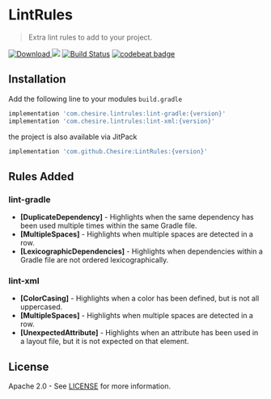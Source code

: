 # LintRules  

> Extra lint rules to add to your project.

[![Download](https://api.bintray.com/packages/chesire/LintRules/lint-gradle/images/download.svg) ](https://bintray.com/chesire/LintRules/lint-gradle/_latestVersion)
[![](https://jitpack.io/v/Chesire/LintRules.svg)](https://jitpack.io/#Chesire/LintRules)
[![Build Status](https://app.bitrise.io/app/21368f5327d4f32e/status.svg?token=TMTWcLyeJ2NzlcqwsFLKeQ&branch=master)](https://app.bitrise.io/app/21368f5327d4f32e)
[![codebeat badge](https://codebeat.co/badges/2e0005b8-687d-4c92-bab1-e4c0d67c11ad)](https://codebeat.co/projects/github-com-chesire-lintrules-master)

## Installation

Add the following line to your modules `build.gradle`

```gradle
implementation 'com.chesire.lintrules:lint-gradle:{version}'
implementation 'com.chesire.lintrules:lint-xml:{version}'
```

the project is also available via JitPack

```gradle
implementation 'com.github.Chesire:LintRules:{version}'
```

## Rules Added

### lint-gradle
- **[DuplicateDependency]** - Highlights when the same dependency has been used multiple times within the same Gradle file. 
- **[MultipleSpaces]** - Highlights when multiple spaces are detected in a row. 
- **[LexicographicDependencies]** - Highlights when dependencies within a Gradle file are not ordered lexicographically.

### lint-xml
- **[ColorCasing]** - Highlights when a color has been defined, but is not all uppercased. 
- **[MultipleSpaces]** - Highlights when multiple spaces are detected in a row. 
- **[UnexpectedAttribute]** - Highlights when an attribute has been used in a layout file, but it is not expected on that element.

## License

Apache 2.0 - See [LICENSE](https://github.com/Chesire/LintRules/blob/master/LICENSE) for more information.
